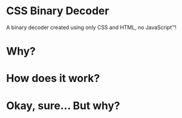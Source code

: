 # CSS Binary Decoder

A binary decoder created using only CSS and HTML, no JavaScript™!


# Why?


# How does it work?

# Okay, sure... But why?

